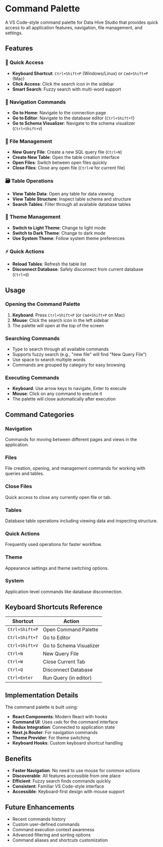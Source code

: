 # Command Palette

A VS Code-style command palette for Data Hive Studio that provides quick access to all application features, navigation, file management, and settings.

## Features

### 🚀 Quick Access
- **Keyboard Shortcut**: `Ctrl+Shift+P` (Windows/Linux) or `Cmd+Shift+P` (Mac)
- **Click Access**: Click the search icon in the sidebar
- **Smart Search**: Fuzzy search with multi-word support

### 📂 Navigation Commands
- **Go to Home**: Navigate to the connection page
- **Go to Editor**: Navigate to the database editor (`Ctrl+Shift+T`)
- **Go to Schema Visualizer**: Navigate to the schema visualizer (`Ctrl+Shift+V`)

### 📄 File Management
- **New Query File**: Create a new SQL query file (`Ctrl+N`)
- **Create New Table**: Open the table creation interface
- **Open Files**: Switch between open files quickly
- **Close Files**: Close any open file (`Ctrl+W` for current file)

### 🗃️ Table Operations
- **View Table Data**: Open any table for data viewing
- **View Table Structure**: Inspect table schema and structure
- **Search Tables**: Filter through all available database tables

### 🎨 Theme Management
- **Switch to Light Theme**: Change to light mode
- **Switch to Dark Theme**: Change to dark mode
- **Use System Theme**: Follow system theme preferences

### ⚡ Quick Actions
- **Reload Tables**: Refresh the table list
- **Disconnect Database**: Safely disconnect from current database (`Ctrl+Q`)

## Usage

### Opening the Command Palette
1. **Keyboard**: Press `Ctrl+Shift+P` (or `Cmd+Shift+P` on Mac)
2. **Mouse**: Click the search icon in the left sidebar
3. The palette will open at the top of the screen

### Searching Commands
- Type to search through all available commands
- Supports fuzzy search (e.g., "new file" will find "New Query File")
- Use space to search multiple words
- Commands are grouped by category for easy browsing

### Executing Commands
- **Keyboard**: Use arrow keys to navigate, Enter to execute
- **Mouse**: Click on any command to execute it
- The palette will close automatically after execution

## Command Categories

### Navigation
Commands for moving between different pages and views in the application.

### Files
File creation, opening, and management commands for working with queries and tables.

### Close Files
Quick access to close any currently open file or tab.

### Tables
Database table operations including viewing data and inspecting structure.

### Quick Actions
Frequently used operations for faster workflow.

### Theme
Appearance settings and theme switching options.

### System
Application-level commands like database disconnection.

## Keyboard Shortcuts Reference

| Shortcut | Action |
|----------|--------|
| `Ctrl+Shift+P` | Open Command Palette |
| `Ctrl+Shift+T` | Go to Editor |
| `Ctrl+Shift+V` | Go to Schema Visualizer |
| `Ctrl+N` | New Query File |
| `Ctrl+W` | Close Current Tab |
| `Ctrl+Q` | Disconnect Database |
| `Ctrl+Enter` | Run Query (in editor) |

## Implementation Details

The command palette is built using:
- **React Components**: Modern React with hooks
- **Command UI**: Uses `cmdk` for the command interface
- **Redux Integration**: Connected to application state
- **Next.js Router**: For navigation commands
- **Theme Provider**: For theme switching
- **Keyboard Hooks**: Custom keyboard shortcut handling

## Benefits

- **Faster Navigation**: No need to use mouse for common actions
- **Discoverable**: All features accessible from one place
- **Efficient**: Fuzzy search finds commands quickly
- **Consistent**: Familiar VS Code-style interface
- **Accessible**: Keyboard-first design with mouse support

## Future Enhancements

- Recent commands history
- Custom user-defined commands
- Command execution context awareness
- Advanced filtering and sorting options
- Command aliases and shortcuts customization 